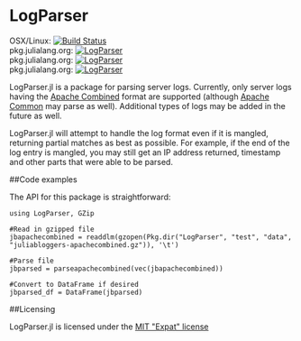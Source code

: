 # LogParser

OSX/Linux: [![Build Status](https://travis-ci.org/randyzwitch/LogParser.jl.svg?branch=master)](https://travis-ci.org/randyzwitch/LogParser.jl) </br>
pkg.julialang.org: [![LogParser](http://pkg.julialang.org/badges/LogParser_0.3.svg)](http://pkg.julialang.org/?pkg=LogParser) </br>
pkg.julialang.org: [![LogParser](http://pkg.julialang.org/badges/LogParser_0.4.svg)](http://pkg.julialang.org/?pkg=LogParser) </br>
pkg.julialang.org: [![LogParser](http://pkg.julialang.org/badges/LogParser_0.5.svg)](http://pkg.julialang.org/?pkg=LogParser) </br>

LogParser.jl is a package for parsing server logs. Currently, only server logs having the [Apache Combined](http://httpd.apache.org/docs/2.2/logs.html#combined) format are supported (although [Apache Common](http://httpd.apache.org/docs/2.2/logs.html#common) may parse as well). Additional types of logs may be added in the future as well.

LogParser.jl will attempt to handle the log format even if it is mangled, returning partial matches as best as possible. For example, if the end of the log entry is mangled, you may still get an IP address returned, timestamp and other parts that were able to be parsed.

##Code examples

The API for this package is straightforward: 

	using LogParser, GZip
	
	#Read in gzipped file
	jbapachecombined = readdlm(gzopen(Pkg.dir("LogParser", "test", "data", "juliabloggers-apachecombined.gz")), '\t')

	#Parse file
	jbparsed = parseapachecombined(vec(jbapachecombined))

	#Convert to DataFrame if desired
	jbparsed_df = DataFrame(jbparsed)

##Licensing

LogParser.jl is licensed under the [MIT "Expat" license](https://github.com/randyzwitch/LogParser.jl/blob/master/LICENSE.md)

